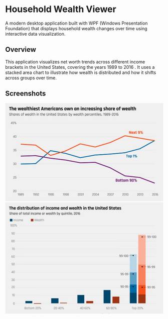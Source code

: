 # Household Wealth Viewer 

A modern desktop application built with WPF (Windows Presentation Foundation) that displays household wealth changes over time using interactive data visualization.

## Overview

This application visualizes net worth trends across different income brackets in the United States, covering the years 1989 to 2016
. It uses a stacked area chart to illustrate how wealth is distributed and how it shifts across groups over time.


## Screenshots

![App Screenshot](https://github.com/Myrzakanova/householdtracker/blob/main/photo1.jpeg )
![App Screenshot](https://github.com/Myrzakanova/householdtracker/blob/main/photo2.jpeg)



